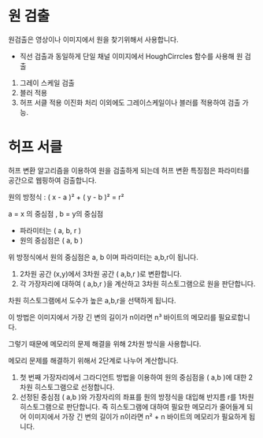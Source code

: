 # 원 검출
원검출은 영상이나 이미지에서 원을 찾기위해서 사용합니다.
- 직선 검출과 동일하게 단일 채널 이미지에서 HoughCirrcles 함수를 사용해 원 검출
1) 그레이 스케일 검출
2) 블러 적용
3) 허프 서클 적용
이진화 처리 이외에도 그레이스케일이나 블러를 적용하여 검출 가능.

# 허프 서클
허프 변환 알고리즘을 이용하여 원을 검출하게 되는데 허프 변환 특징점은 파라미터를 공간으로 웹핑하여 검출합니다.

원의 방정식 : ( x - a )² + ( y - b )² = r² 

a = x 의 중심점 , b = y의 중심점 
- 파라미터는 ( a, b, r )
- 원의 중심점은 ( a, b )

위 방정식에서 원의 중심점은 a, b 이며 파라미터는 a,b,r이 됩니다.

1) 2차원 공간 (x,y)에서 3차원 공간 ( a,b,r )로 변환합니다.
2) 각 가장자리에 대하여 ( a,b,r )을 계산하고 3차원 히스토그램으로 원을 판단합니다.

 차원 히스토그램에서 도수가 높은 a,b,r을 선택하게 됩니다.

이 방법은 이미지에서 가장 긴 변의 길이가 n이라면 n³ 바이트의 메모리를 필요로합니다.

그렇기 때문에 메모리의 문제 해결을 위해 2차원 방식을 사용합니다.

메모리 문제를 해결하기 위해서 2단계로 나누어 계산합니다.

1) 첫 번째 가장자리에서 그라디언트 방법을 이용하여 원의 중심점을 ( a,b )에 대한 2차원 히스토그램으로 선정합니다.
2) 선정된 중심점 ( a,b )와 가장자리의 좌표를 원의 방정식을 대입해 반지름 r를 1차원 히스토그램으로 판단합니다.
즉 히스토그램에 대하여 필요한 메모리가 줄어들게 되어 이미지에서 가장 긴 변의 길이가 n이라면 n² + n 바이트의 메모리가 필요하게 됩니다.
